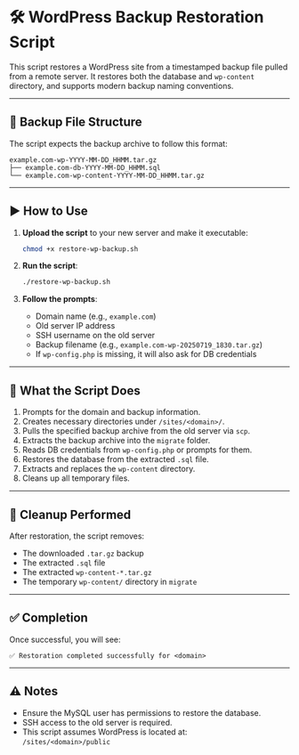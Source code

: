 # 🛠️ WordPress Backup Restoration Script

This script restores a WordPress site from a timestamped backup file pulled from a remote server. It restores both the database and `wp-content` directory, and supports modern backup naming conventions.

---

## 📂 Backup File Structure

The script expects the backup archive to follow this format:

```
example.com-wp-YYYY-MM-DD_HHMM.tar.gz
├── example.com-db-YYYY-MM-DD_HHMM.sql
└── example.com-wp-content-YYYY-MM-DD_HHMM.tar.gz
```

---

## ▶️ How to Use

1. **Upload the script** to your new server and make it executable:

   ```bash
   chmod +x restore-wp-backup.sh
   ```

2. **Run the script**:

   ```bash
   ./restore-wp-backup.sh
   ```

3. **Follow the prompts**:

   - Domain name (e.g., `example.com`)
   - Old server IP address
   - SSH username on the old server
   - Backup filename (e.g., `example.com-wp-20250719_1830.tar.gz`)
   - If `wp-config.php` is missing, it will also ask for DB credentials

---

## 🔧 What the Script Does

1. Prompts for the domain and backup information.
2. Creates necessary directories under `/sites/<domain>/`.
3. Pulls the specified backup archive from the old server via `scp`.
4. Extracts the backup archive into the `migrate` folder.
5. Reads DB credentials from `wp-config.php` or prompts for them.
6. Restores the database from the extracted `.sql` file.
7. Extracts and replaces the `wp-content` directory.
8. Cleans up all temporary files.

---

## 🧹 Cleanup Performed

After restoration, the script removes:
- The downloaded `.tar.gz` backup
- The extracted `.sql` file
- The extracted `wp-content-*.tar.gz`
- The temporary `wp-content/` directory in `migrate`

---

## ✅ Completion

Once successful, you will see:

```
✅ Restoration completed successfully for <domain>
```

---

## ⚠️ Notes

- Ensure the MySQL user has permissions to restore the database.
- SSH access to the old server is required.
- This script assumes WordPress is located at:  
  `/sites/<domain>/public`

